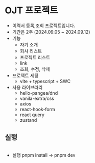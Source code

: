 # OJT 프로젝트

- 이력서 등록,조회 프로젝트입니다.
- 기간은 2주 (2024.09.05 ~ 2024.09.12)
- 기능
  - 자기 소개
  - 회사 리스트
  - 프로젝트 리스트
  - link
  - 조회, 수정, 삭제
- 프로젝트 세팅
  - vite + typescript + SWC
- 사용 라이브러리
  - hello-pangea/dnd
  - vanila-extra/css
  - axios
  - react-hook-form
  - react query
  - zustand

## 실행

```js

```

- 실행 pnpm install -> pnpm dev

```js

```
